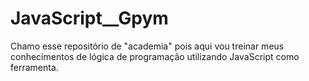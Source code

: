# JavaScript__Gpym
Chamo esse repositório de "academia" pois aqui vou treinar meus conhecimentos de lógica de programação utilizando JavaScript como ferramenta. 
